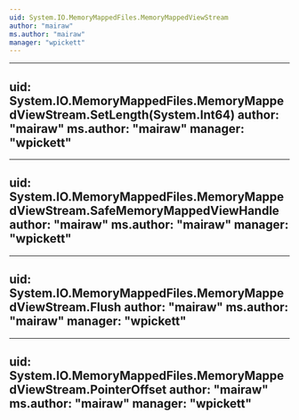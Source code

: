 ```yaml
---
uid: System.IO.MemoryMappedFiles.MemoryMappedViewStream
author: "mairaw"
ms.author: "mairaw"
manager: "wpickett"
---
```


---
uid: System.IO.MemoryMappedFiles.MemoryMappedViewStream.SetLength(System.Int64)
author: "mairaw"
ms.author: "mairaw"
manager: "wpickett"
---

---
uid: System.IO.MemoryMappedFiles.MemoryMappedViewStream.SafeMemoryMappedViewHandle
author: "mairaw"
ms.author: "mairaw"
manager: "wpickett"
---

---
uid: System.IO.MemoryMappedFiles.MemoryMappedViewStream.Flush
author: "mairaw"
ms.author: "mairaw"
manager: "wpickett"
---

---
uid: System.IO.MemoryMappedFiles.MemoryMappedViewStream.PointerOffset
author: "mairaw"
ms.author: "mairaw"
manager: "wpickett"
---
